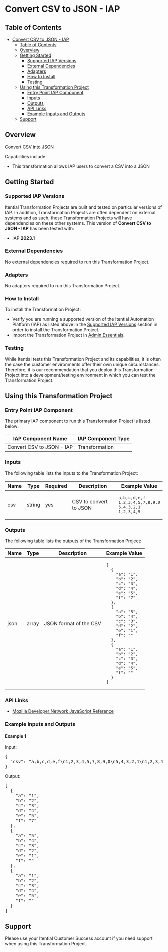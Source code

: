 # Convert CSV to JSON - IAP

## Table of Contents

- [Convert CSV to JSON - IAP](#convert-csv-to-json---iap)
  - [Table of Contents](#table-of-contents)
  - [Overview](#overview)
  - [Getting Started](#getting-started)
    - [Supported IAP Versions](#supported-iap-versions)
    - [External Dependencies](#external-dependencies)
    - [Adapters](#adapters)
    - [How to Install](#how-to-install)
    - [Testing](#testing)
  - [Using this Transformation Project](#using-this-transformation-project)
    - [Entry Point IAP Component](#entry-point-iap-component)
    - [Inputs](#inputs)
    - [Outputs](#outputs)
    - [API Links](#api-links)
    - [Example Inputs and Outputs](#example-inputs-and-outputs)
  - [Support](#support)

## Overview

Convert CSV into JSON

Capabilities include:
- This transformation allows IAP users to convert a CSV into a JSON


## Getting Started

### Supported IAP Versions

Itential Transformation Projects are built and tested on particular versions of IAP. In addition, Transformation Projects are often dependent on external systems and as such, these Transformation Projects will have dependencies on these other systems. This version of **Convert CSV to JSON - IAP** has been tested with:


- IAP **2023.1**



### External Dependencies

No external dependencies required to run this Transformation Project.




### Adapters

No adapters required to run this Transformation Project.


### How to Install

To install the Transformation Project:

- Verify you are running a supported version of the Itential Automation Platform (IAP) as listed above in the [Supported IAP Versions](#supported-iap-versions) section in order to install the Transformation Project.
- Import the Transformation Project in [Admin Essentials](https://docs.itential.com/docs/importing-a-prebuilt-4).

### Testing

While Itential tests this Transformation Project and its capabilities, it is often the case the customer environments offer their own unique circumstances. Therefore, it is our recommendation that you deploy this Transformation Project into a development/testing environment in which you can test the Transformation Project.

## Using this Transformation Project


### Entry Point IAP Component

The primary IAP component to run this Transformation Project is listed below:

<table>
  <thead>
    <tr>
      <th>IAP Component Name</th>
      <th>IAP Component Type</th>
    </tr>
  </thead>
  <tbody>
      <td>Convert CSV to JSON - IAP</td>
      <td>Transformation</td>
    </tr>
  </tbody>
</table>

### Inputs

The following table lists the inputs to the Transformation Project:

<table>
  <thead>
    <tr>
      <th>Name</th>
      <th>Type</th>
      <th>Required</th>
      <th>Description</th>
      <th>Example Value</th>
    </tr>
  </thead>
  <tbody>
    <tr>
      <td>csv</td>
      <td>string</td>
      <td>yes</td>
      <td>CSV to convert to JSON</td>
      <td><pre lang="json">a,b,c,d,e,f
1,2,3,4,5,7,8,9,0
5,4,3,2,1
1,2,3,4,5</pre></td>
    </tr>
  </tbody>
</table>



### Outputs

The following table lists the outputs of the Transformation Project:

<table>
  <thead>
    <tr>
      <th>Name</th>
      <th>Type</th>
      <th>Description</th>
      <th>Example Value</th>
    </tr>
  </thead>
  <tbody>
    <tr>
      <td>json</td>
      <td>array</td>
      <td>JSON format of the CSV</td>
      <td><pre lang="json">[
  {
    "a": "1",
    "b": "2",
    "c": "3",
    "d": "4",
    "e": "5",
    "f": "7"
  },
  {
    "a": "5",
    "b": "4",
    "c": "3",
    "d": "2",
    "e": "1",
    "f": ""
  },
  {
    "a": "1",
    "b": "2",
    "c": "3",
    "d": "4",
    "e": "5",
    "f": ""
  }
]</pre></td>
    </tr>
  </tbody>
</table>

  


### API Links


- [Mozilla Developer Network JavaScript Reference](https://developer.mozilla.org/en-US/docs/Web/JavaScript/Reference)



### Example Inputs and Outputs

  
#### Example 1

    
Input:
<pre>{
  "csv": "a,b,c,d,e,f\n1,2,3,4,5,7,8,9,0\n5,4,3,2,1\n1,2,3,4,5"
} </pre>

    
    
Output:
<pre>[
  {
    "a": "1",
    "b": "2",
    "c": "3",
    "d": "4",
    "e": "5",
    "f": "7"
  },
  {
    "a": "5",
    "b": "4",
    "c": "3",
    "d": "2",
    "e": "1",
    "f": ""
  },
  {
    "a": "1",
    "b": "2",
    "c": "3",
    "d": "4",
    "e": "5",
    "f": ""
  }
] </pre>

    
  


## Support

Please use your Itential Customer Success account if you need support when using this Transformation Project.
